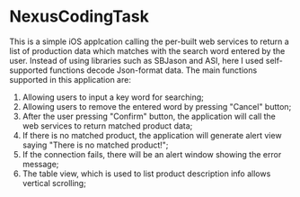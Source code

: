 NexusCodingTask
===============

This is a simple iOS applcation calling the per-built web services to return a list of production data which matches 
with the search word entered by the user.
Instead of using libraries such as SBJason and ASI, here I used self-supported functions decode Json-format data. The main functions supported in this application are:
1. Allowing users to input a key word for searching;
2. Allowing users to remove the entered word by pressing "Cancel" button;
3. After the user pressing "Confirm" button, the application will call the web services to return matched product data;
4. If there is no matched product, the application will generate alert view saying "There is no matched product!";
5. If the connection fails, there will be an alert window showing the error message;
6. The table view, which is used to list product description info allows vertical scrolling;
